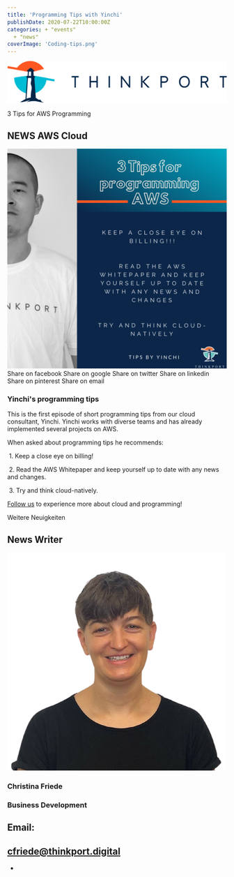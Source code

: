 ```yaml
---
title: 'Programming Tips with Yinchi'
publishDate: 2020-07-22T10:00:00Z
categories: + "events"
  + "news"
coverImage: 'Coding-tips.png'
---
```


[![](images/Logo_horizontral_new.png)](https://thinkport.digital)

3 Tips for AWS Programming

## NEWS AWS Cloud

![](images/Coding-tips-1024x1024.png) Share on facebook Share on google Share on twitter Share on linkedin Share on pinterest Share on email

### Yinchi's programming tips

This is the first episode of short programming tips from our cloud consultant, Yinchi. Yinchi works with diverse teams and has already implemented several projects on AWS. 

When asked about programming tips he recommends: 

 1. Keep a close eye on billing! 

 2. Read the AWS Whitepaper and keep yourself up to date with any news and changes. 

 3. Try and think cloud-natively. 

[Follow us](https://www.linkedin.com/company/thinkport) to experience more about cloud and programming! 

Weitere Neuigkeiten

## News Writer

![](images/Christina.png)

### Christina Friede

### Business Development

## Email:

## cfriede@thinkport.digital

- [](https://www.linkedin.com/in/christina-friede-2a6426168/)
